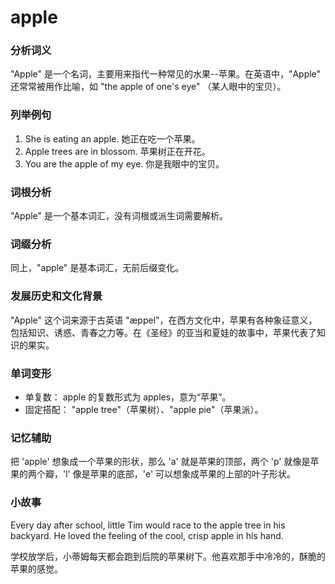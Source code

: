 # apple

### 分析词义

  

"Apple" 是一个名词，主要用来指代一种常见的水果--苹果。在英语中，"Apple" 还常常被用作比喻，如 "the apple of one's eye" （某人眼中的宝贝）。

  

### 列举例句

  

1.  She is eating an apple. 她正在吃一个苹果。
2.  Apple trees are in blossom. 苹果树正在开花。
3.  You are the apple of my eye. 你是我眼中的宝贝。

  

### 词根分析

  

"Apple" 是一个基本词汇，没有词根或派生词需要解析。

  

### 词缀分析

  

同上，"apple" 是基本词汇，无前后缀变化。

  

### 发展历史和文化背景

  

"Apple" 这个词来源于古英语 "æppel"，在西方文化中，苹果有各种象征意义，包括知识、诱惑、青春之力等。在《圣经》的亚当和夏娃的故事中，苹果代表了知识的果实。

  

### 单词变形

  

*   单复数： apple 的复数形式为 apples，意为“苹果”。
*   固定搭配： "apple tree"（苹果树）、"apple pie"（苹果派）。

  

### 记忆辅助

  

把 'apple' 想象成一个苹果的形状，那么 'a' 就是苹果的顶部，两个 'p' 就像是苹果的两个瓣，'l' 像是苹果的底部，'e' 可以想象成苹果的上部的叶子形状。

  

### 小故事

  

Every day after school, little Tim would race to the apple tree in his backyard. He loved the feeling of the cool, crisp apple in his hand.

  

学校放学后，小蒂姆每天都会跑到后院的苹果树下。他喜欢那手中冷冷的，酥脆的苹果的感觉。
